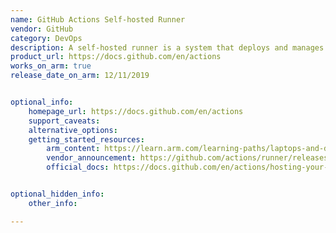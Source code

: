 ```yaml
---
name: GitHub Actions Self-hosted Runner
vendor: GitHub
category: DevOps
description: A self-hosted runner is a system that deploys and manages the execution of jobs from GitHub Actions on GitHub.com. Self-hosted runners can be physical, virtual, in a container, on-premises, or in a cloud.
product_url: https://docs.github.com/en/actions
works_on_arm: true
release_date_on_arm: 12/11/2019


optional_info:
    homepage_url: https://docs.github.com/en/actions
    support_caveats:
    alternative_options:
    getting_started_resources:
        arm_content: https://learn.arm.com/learning-paths/laptops-and-desktops/windows_cicd_github/runner-setup/
        vendor_announcement: https://github.com/actions/runner/releases/tag/v2.161.0
        official_docs: https://docs.github.com/en/actions/hosting-your-own-runners/managing-self-hosted-runners/about-self-hosted-runners


optional_hidden_info:
    other_info:

---
```

